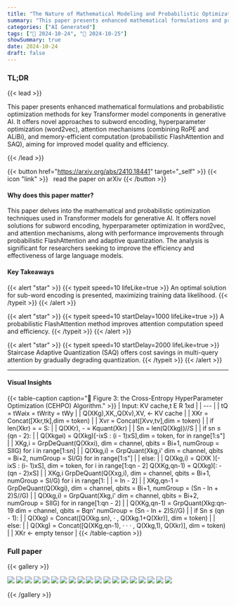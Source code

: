 ```yaml
---
title: "The Nature of Mathematical Modeling and Probabilistic Optimization Engineering in Generative AI"
summary: "This paper presents enhanced mathematical formulations and probabilistic optimization methods for key Transformer model components in generative AI.  It offers novel approaches to subword encoding, hy....."
categories: ["AI Generated"]
tags: ["🔖 2024-10-24", "🤗 2024-10-25"]
showSummary: true
date: 2024-10-24
draft: false
---
```


### TL;DR


{{< lead >}}

This paper presents enhanced mathematical formulations and probabilistic optimization methods for key Transformer model components in generative AI.  It offers novel approaches to subword encoding, hyperparameter optimization (word2vec), attention mechanisms (combining RoPE and ALiBi), and memory-efficient computation (probabilistic FlashAttention and SAQ), aiming for improved model quality and efficiency.

{{< /lead >}}


{{< button href="https://arxiv.org/abs/2410.18441" target="_self" >}}
{{< icon "link" >}} &nbsp; read the paper on arXiv
{{< /button >}}

#### Why does this paper matter?
This paper delves into the mathematical and probabilistic optimization techniques used in Transformer models for generative AI. It offers novel solutions for subword encoding, hyperparameter optimization in word2vec, and attention mechanisms, along with performance improvements through probabilistic FlashAttention and adaptive quantization.  The analysis is significant for researchers seeking to improve the efficiency and effectiveness of large language models.
#### Key Takeaways

{{< alert "star" >}}
{{< typeit speed=10 lifeLike=true >}} An optimal solution for sub-word encoding is presented, maximizing training data likelihood. {{< /typeit >}}
{{< /alert >}}

{{< alert "star" >}}
{{< typeit speed=10 startDelay=1000 lifeLike=true >}} A probabilistic FlashAttention method improves attention computation speed and efficiency. {{< /typeit >}}
{{< /alert >}}

{{< alert "star" >}}
{{< typeit speed=10 startDelay=2000 lifeLike=true >}} Staircase Adaptive Quantization (SAQ) offers cost savings in multi-query attention by gradually degrading quantization. {{< /typeit >}}
{{< /alert >}}

------
#### Visual Insights





{{< table-caption caption="🔽 Figure 3: the Cross-Entropy HyperParameter Optimization (CEHPO) Algorithm." >}}
| Input: KV cache,t E R 1xd |
| --- |
| tQ = tW⌀ix = tWrity = tWy |
| Q(XKg),XK,,Q(Xv),XV, ← KV cache |
| XKr = Concat([Xkr,tk],dim = token) |
| Xvr = Concat([Xvv,tv],dim = token) |
| if len(Xkr) = = S: |
| Q(XKr), - = Kquant(Xkr) |
| Sn = len(Q(Xkg))//S |
| if sn ≤ (qn - 2): |
| Q(Xkg⌀i) = Q(Xkg)[-ixS : (i - 1)xS],dim = token, for in range[1:s"] |
| XKg,i = GrpDeQuant(Q(Xkxi), dim = channel, qbits = Bi+1, numGroup = SIIG) for i in range[1:sn] |
| Q(Xkg,i) = GrpQuant(Xkg,i' dim = channel, qbits = Bi+2, numGroup = SI/G) for in range[1:s"] |
| else: |
| Q(Xkg,i) = Q(XK )[-ixS : (i- 1)xS], dim = token, for i in range[1:qn - 2] Q(XKg,qn-1) = Q(Xkg)[: - (qn - 2)xS] |
| XKg,i GrpDeQuant(Q(Xxg,i), dim = channel, qbits = Bi+1, numGroup = SI/G) for i in range[1: |
| = In - 2] |
| XKg,qn-1 = GrpDeQuant(Q(Xkgi), dim = channel, qbits = Bi+1, numGroup = (Sn - In + 2)S//G) |
| Q(Xkg,i) = GrpQuant(Xkg,i' dim = channel, qbits = Bi+2, numGroup = SIIG) for in range[1:qn - 2] |
| Q(XKg,qn-1) = GrpQuant(Xkg:qn-19 dim = channel, qbits = Bqn' numGroup = (Sn - In + 2)S//G) |
| if Sn ≤ (qn - 1): |
| Q(Xkg) = Concat([Q(Xkg.sn), · , Q(Xkg.1+Q(Xkr)], dim = token) |
| else: |
| Q(Xkg) = Concat([Q(XKg,qn-1), · · · , Q(Xkg,1), Q(Xkr)], dim = token) |
| XKr ← empty tensor |
{{< /table-caption >}}









### Full paper

{{< gallery >}}

  <img src="paper_images/1.png" class="grid-w50 md:grid-w33 xl:grid-w25" />

  <img src="paper_images/2.png" class="grid-w50 md:grid-w33 xl:grid-w25" />

  <img src="paper_images/3.png" class="grid-w50 md:grid-w33 xl:grid-w25" />

  <img src="paper_images/4.png" class="grid-w50 md:grid-w33 xl:grid-w25" />

  <img src="paper_images/5.png" class="grid-w50 md:grid-w33 xl:grid-w25" />

  <img src="paper_images/6.png" class="grid-w50 md:grid-w33 xl:grid-w25" />

  <img src="paper_images/7.png" class="grid-w50 md:grid-w33 xl:grid-w25" />

  <img src="paper_images/8.png" class="grid-w50 md:grid-w33 xl:grid-w25" />

  <img src="paper_images/9.png" class="grid-w50 md:grid-w33 xl:grid-w25" />

  <img src="paper_images/10.png" class="grid-w50 md:grid-w33 xl:grid-w25" />

  <img src="paper_images/11.png" class="grid-w50 md:grid-w33 xl:grid-w25" />

  <img src="paper_images/12.png" class="grid-w50 md:grid-w33 xl:grid-w25" />

  <img src="paper_images/13.png" class="grid-w50 md:grid-w33 xl:grid-w25" />

  <img src="paper_images/14.png" class="grid-w50 md:grid-w33 xl:grid-w25" />

  <img src="paper_images/15.png" class="grid-w50 md:grid-w33 xl:grid-w25" />

  <img src="paper_images/16.png" class="grid-w50 md:grid-w33 xl:grid-w25" />

  <img src="paper_images/17.png" class="grid-w50 md:grid-w33 xl:grid-w25" />

  <img src="paper_images/18.png" class="grid-w50 md:grid-w33 xl:grid-w25" />

  <img src="paper_images/19.png" class="grid-w50 md:grid-w33 xl:grid-w25" />

{{< /gallery >}}